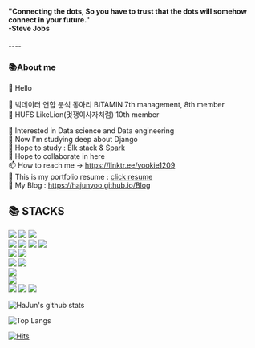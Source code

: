<h4>"Connecting the dots, So you have to trust that the dots will somehow connect in your future." 
<br>-Steve Jobs</h4>
----
<div align=left><h3>📚About me</h3></div>

👋 Hello<br>

👀 빅데이터 연합 분석 동아리 BITAMIN 7th management, 8th member <br>
👀 HUFS LikeLion(멋쟁이사자처럼) 10th member

👀 Interested in Data science and Data engineering <br>
🌱 Now I'm studying deep about Django <br> 
🌱 Hope to study : Elk stack & Spark <br>
💞️ Hope to collaborate in here <br>
📫 How to reach me -> https://linktr.ee/yookie1209<br>
👀 This is my portfolio resume : [click resume](https://innovative-tortoise-rec-django.notion.site/554998db07aa4dee88964118770706c3) <br>
👀 My Blog : https://hajunyoo.github.io/Blog

<!---
HaJunYoo/HaJunYoo is a ✨ special ✨ repository because its `README.md` (this file) appears on your GitHub profile.
You can click the Preview link to take a look at your changes.
--->

<div align=left><h2>📚 STACKS</h2></div>

<div align=left> 
  <img src="https://img.shields.io/badge/java-007396?style=for-the-badge&logo=java&logoColor=white"> 
  <img src="https://img.shields.io/badge/c-A8B9CC?style=for-the-badge&logo=c&logoColor=white">
  <img src="https://img.shields.io/badge/python-3776AB?style=for-the-badge&logo=python&logoColor=white"> 
  <br>
  
  <img src="https://img.shields.io/badge/html5-E34F26?style=for-the-badge&logo=html5&logoColor=white"> 
  <img src="https://img.shields.io/badge/css-1572B6?style=for-the-badge&logo=css3&logoColor=white"> 
  <img src="https://img.shields.io/badge/javascript-F7DF1E?style=for-the-badge&logo=javascript&logoColor=black"> 
  <img src="https://img.shields.io/badge/jquery-0769AD?style=for-the-badge&logo=jquery&logoColor=white">
  <br>
  
  <img src="https://img.shields.io/badge/mysql-4479A1?style=for-the-badge&logo=mysql&logoColor=white"> 
  <img src="https://img.shields.io/badge/sqlite-003B57?style=for-the-badge&logo=sqlite&logoColor=black">
  <br>
  

  <img src="https://img.shields.io/badge/django-092E20?style=for-the-badge&logo=django&logoColor=white">
  <img src="https://img.shields.io/badge/bootstrap-7952B3?style=for-the-badge&logo=bootstrap&logoColor=white">
  <br>

  <img src="https://img.shields.io/badge/linux-FCC624?style=for-the-badge&logo=linux&logoColor=black"> 
  <br>
  
  <img src="https://img.shields.io/badge/github-181717?style=for-the-badge&logo=github&logoColor=white">
  <br>
   <img src="https://img.shields.io/badge/scikit-learn-F7931E?style=for-the-badge&logo=scikit-learn&logoColor=white">
  <img src="https://img.shields.io/badge/Tensorflow-FF6F00?style=for-the-badge&logo=tensorflow&logoColor=white">
  <img src="https://img.shields.io/badge/pytorch-EE4C2C?style=for-the-badge&logo=pytorch&logoColor=white">
  <br>
</div>


![HaJun's github stats](https://github-readme-stats.vercel.app/api?username=HaJunYoo&show_icons=true&theme=tokyonight)
  
![Top Langs](https://github-readme-stats.vercel.app/api/top-langs/?username=HaJunYoo&layout=compact&theme=tokyonight)

[![Hits](https://hits.seeyoufarm.com/api/count/incr/badge.svg?url=https%3A%2F%2Fgithub.com%2FHaJunYoo&count_bg=%2379C83D&title_bg=%23555555&icon=&icon_color=%23E7E7E7&title=hits&edge_flat=false)](https://hits.seeyoufarm.com)

